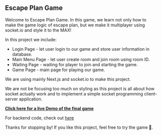 ## Escape Plan Game

Welcome to Escape Plan Game. In this game, we learn not only how to make the game logic of escape plan, but we make it multiplayer using socket.io and style it to the MAX!

In this project we include:

- Login Page - let user login to our game and store user information in database.
- Main Menu Page - let user create room and join room using room ID.
- Waiting Page - waiting for player to join and starting the game.
- Game Page - main page for playing our game.

We are using mainly Next.js and socket.io to make this project.

We are not be focusing too much on styling as this project is all about how socket actually work and to implement a simple socket programming client-server application.

[**Click here for a live Demo of the final game**](https://escape-plan.vercel.app/)

For backend code, check out [here](https://github.com/Jackietanakit/escape-plan-client)

Thanks for stopping by! If you like this project, feel free to try the game 🤗.
